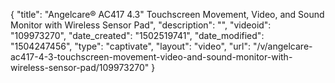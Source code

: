 {
    "title": "Angelcare&reg; AC417 4.3&quot; Touchscreen Movement, Video, and Sound Monitor with Wireless Sensor Pad",
    "description": "",
    "videoid": "109973270",
    "date_created": "1502519741",
    "date_modified": "1504247456",
    "type": "captivate",
    "layout": "video",
    "url": "\/v\/angelcare-ac417-4-3-touchscreen-movement-video-and-sound-monitor-with-wireless-sensor-pad\/109973270"
}